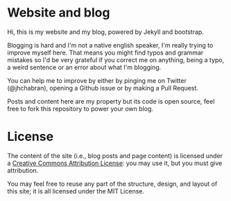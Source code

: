 # Website and blog

Hi, this is my website and my blog, powered by Jekyll and bootstrap.

Blogging is hard and I'm not a native english speaker, I'm really trying to improve myself here.
That means you might find typos and grammar mistakes so I'd be very grateful if you correct me on anything, being a typo, a weird sentence or an error about what I'm blogging.

You can help me to improve by either by pinging me on Twitter (@jhchabran), opening a Github issue or by making a Pull Request.

Posts and content here are my property but its code is open source,
feel free to fork this repository to power your own blog.

# License

The content of the site (i.e., blog posts and page content) is licensed
under a [Creative Commons Attribution License](http://creativecommons.org/licenses/by/3.0/us/): you may use it, but you must give attribution.

You may feel free to reuse any part of the structure, design, and layout
of this site; it is all licensed under the MIT License.

